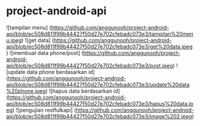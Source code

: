 # project-android-api

![tampilan menu] (https://github.com/anggunooh/project-android-api/blob/ec508d811f99b44427f50d27e702cfebadc073e3/tampilan%20menu.jpeg)
![get data] (https://github.com/anggunooh/project-android-api/blob/ec508d811f99b44427f50d27e702cfebadc073e3/get%20data.jpeg)
![membuat data phone/post] (https://github.com/anggunooh/project-android-api/blob/ec508d811f99b44427f50d27e702cfebadc073e3/post.jpeg)
![update data phone berdasarkan id] (https://github.com/anggunooh/project-android-api/blob/ec508d811f99b44427f50d27e702cfebadc073e3/update%20data%20phone.jpeg)
![hapus data berdasarkan id] (https://github.com/anggunooh/project-android-api/blob/ec508d811f99b44427f50d27e702cfebadc073e3/hapus%20data.jpeg)
![pengujian restfulkapi] (https://github.com/anggunooh/project-android-api/blob/ec508d811f99b44427f50d27e702cfebadc073e3/image%202.jpeg)
